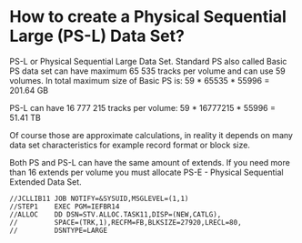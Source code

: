 # How to create a Physical Sequential Large (PS-L) Data Set?

PS-L or Physical Sequential Large Data Set.
Standard PS also called Basic PS data set can have maximum 65 535 tracks per volume and can use 59 volumes. In total maximum size of Basic PS is:
59 * 65535 * 55996 = 201.64 GB

PS-L can have 16 777 215 tracks per volume:
59 * 16777215 * 55996 = 51.41 TB

Of course those are approximate calculations, in reality it depends on many data set characteristics for example record format or block size.

Both PS and PS-L can have the same amount of extends. If you need more than 16 extends per volume you must allocate PS-E - Physical Sequential Extended Data Set.

```
//JCLLIB11 JOB NOTIFY=&SYSUID,MSGLEVEL=(1,1)                
//STEP1    EXEC PGM=IEFBR14                                 
//ALLOC    DD DSN=STV.ALLOC.TASK11,DISP=(NEW,CATLG),        
//         SPACE=(TRK,1),RECFM=FB,BLKSIZE=27920,LRECL=80,   
//         DSNTYPE=LARGE                                    
```

